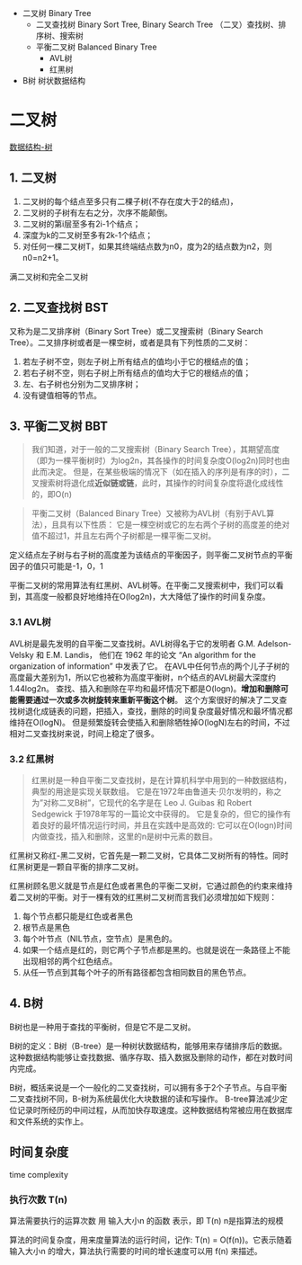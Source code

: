 * 二叉树 Binary Tree 
  * 二叉查找树 Binary Sort Tree, Binary Search Tree （二叉）查找树、排序树、搜索树
  * 平衡二叉树 Balanced Binary Tree
    * AVL树
    * 红黑树
* B树 树状数据结构

# 二叉树
[数据结构-树](http://blog.jobbole.com/111680/) 

## 1. 二叉树
1. 二叉树的每个结点至多只有二棵子树(不存在度大于2的结点)，
2. 二叉树的子树有左右之分，次序不能颠倒。
3. 二叉树的第i层至多有2i-1个结点；
4. 深度为k的二叉树至多有2k-1个结点；
5. 对任何一棵二叉树T，如果其终端结点数为n0，度为2的结点数为n2，则n0=n2+1。 

满二叉树和完全二叉树

## 2. 二叉查找树 BST
又称为是二叉排序树（Binary Sort Tree）或二叉搜索树（Binary Search Tree）。二叉排序树或者是一棵空树，或者是具有下列性质的二叉树：
1. 若左子树不空，则左子树上所有结点的值均小于它的根结点的值；
2. 若右子树不空，则右子树上所有结点的值均大于它的根结点的值；
3. 左、右子树也分别为二叉排序树；
4. 没有键值相等的节点。
 
## 3. 平衡二叉树 BBT
> 我们知道，对于一般的二叉搜索树（Binary Search Tree），其期望高度（即为一棵平衡树时）为log2n，其各操作的时间复杂度O(log2n)同时也由此而决定。
> 但是，在某些极端的情况下（如在插入的序列是有序的时），二叉搜索树将退化成**近似链或链**，此时，其操作的时间复杂度将退化成线性的，即O(n)

> 平衡二叉树（Balanced Binary Tree）又被称为AVL树（有别于AVL算法），且具有以下性质：
> 它是一棵空树或它的左右两个子树的高度差的绝对值不超过1，并且左右两个子树都是一棵平衡二叉树。

定义结点左子树与右子树的高度差为该结点的平衡因子，则平衡二叉树节点的平衡因子的值只可能是-1，0，1

平衡二叉树的常用算法有红黑树、AVL树等。在平衡二叉搜索树中，我们可以看到，其高度一般都良好地维持在O(log2n)，大大降低了操作的时间复杂度。

### 3.1 AVL树
AVL树是最先发明的自平衡二叉查找树。AVL树得名于它的发明者 G.M. Adelson-Velsky 和 E.M. Landis，
他们在 1962 年的论文 “An algorithm for the organization of information” 中发表了它。
在AVL中任何节点的两个儿子子树的高度最大差别为1，所以它也被称为高度平衡树，n个结点的AVL树最大深度约1.44log2n。
查找、插入和删除在平均和最坏情况下都是O(logn)。**增加和删除可能需要通过一次或多次树旋转来重新平衡这个树**。
这个方案很好的解决了二叉查找树退化成链表的问题，把插入，查找，删除的时间复杂度最好情况和最坏情况都维持在O(logN)。
但是频繁旋转会使插入和删除牺牲掉O(logN)左右的时间，不过相对二叉查找树来说，时间上稳定了很多。

### 3.2 红黑树 
> 红黑树是一种自平衡二叉查找树，是在计算机科学中用到的一种数据结构，典型的用途是实现关联数组。
> 它是在1972年由鲁道夫·贝尔发明的，称之为”对称二叉B树”，它现代的名字是在 Leo J. Guibas 和 Robert Sedgewick 于1978年写的一篇论文中获得的。
> 它是复杂的，但它的操作有着良好的最坏情况运行时间，并且在实践中是高效的: 
> 它可以在O(logn)时间内做查找，插入和删除，这里的n是树中元素的数目。

红黑树又称红-黑二叉树，它首先是一颗二叉树，它具体二叉树所有的特性。同时红黑树更是一颗自平衡的排序二叉树。

红黑树顾名思义就是节点是红色或者黑色的平衡二叉树，它通过颜色的约束来维持着二叉树的平衡。对于一棵有效的红黑树二叉树而言我们必须增加如下规则：
1. 每个节点都只能是红色或者黑色
2. 根节点是黑色
3. 每个叶节点（NIL节点，空节点）是黑色的。
4. 如果一个结点是红的，则它两个子节点都是黑的。也就是说在一条路径上不能出现相邻的两个红色结点。
5. 从任一节点到其每个叶子的所有路径都包含相同数目的黑色节点。


## 4. B树
B树也是一种用于查找的平衡树，但是它不是二叉树。

B树的定义：B树（B-tree）是一种树状数据结构，能够用来存储排序后的数据。
这种数据结构能够让查找数据、循序存取、插入数据及删除的动作，都在对数时间内完成。

B树，概括来说是一个一般化的二叉查找树，可以拥有多于2个子节点。与自平衡二叉查找树不同，B-树为系统最优化大块数据的读和写操作。
B-tree算法减少定位记录时所经历的中间过程，从而加快存取速度。这种数据结构常被应用在数据库和文件系统的实作上。

## 时间复杂度
time complexity

### 执行次数 T(n) 
算法需要执行的运算次数 用 输入大小n 的函数 表示，即 T(n) 
n是指算法的规模

算法的时间复杂度，用来度量算法的运行时间，记作: T(n) = O(f(n))。它表示随着 输入大小n 的增大，算法执行需要的时间的增长速度可以用 f(n) 来描述。





